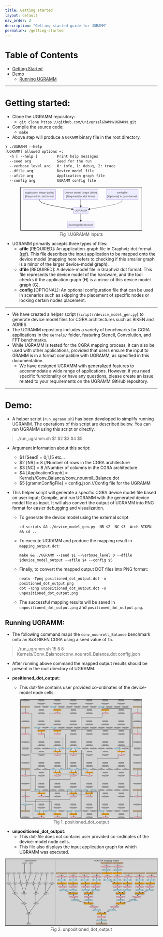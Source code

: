 ```yaml
---
title: Getting started
layout: default
nav_order: 2
description: "Getting started guide for UGRAMM"
permalink: /getting-started
---
```


# Table of Contents

- [Getting Started](#getting-started)
- [Demo](#demo)
  - [Running UGRAMM](#running-ugramm)

---

# Getting started:

- Clone the UGRAMM repository:
    - `git clone https://github.com/UniversalGRAMM/UGRAMM.git`
- Compile the source code:
    - `make`
- Above step will produce a `UGRAMM` binary file in the root directory.

```
❯ ./UGRAMM --help
[UGRAMM] allowed options =:
  -h [ --help ]         Print help messages
  --seed arg            Seed for the run
  --verbose_level arg   0: info, 1: debug, 2: trace
  --dfile arg           Device model file
  --afile arg           Application graph file
  --config arg          UGRAMM config file
```

<div style="text-align: center;">
    <img src="assets/UGRAMM.png" alt="Fig 1. UGRAMM inputs" style="border: 1px solid black; width: 400px;">
    <figcaption style="font-size: 14px; color: #555;">Fig 1.UGRAMM inputs</figcaption>
</div>

- UGRAMM primarily accepts three types of files:
    - **afile** [REQUIRED]: An application-graph file in Graphviz dot format [(ref)](https://graphviz.org/doc/info/lang.html). This file describes the input application to be mapped onto the device model (mapping here refers to checking if this smaller graph is a minor of the larger device-model graph).
    - **dfile** [REQUIRED]: A device-model file in Graphviz dot format. This file represents the device model of the hardware, and the tool checks if the application graph (H) is a minor of this device model graph (G).
    - **config** [OPTIONAL]: An optional configuration file that can be used in scenarios such as skipping the placement of specific nodes or locking certain nodes placement.

---

- We have created a helper script (`scripts/device_model_gen.py`) to generate device model files for CGRA architectures such as RIKEN and ADRES.
- The UGRAMM repository includes a variety of benchmarks for CGRA applications in the `Kernels/` folder, featuring Stencil, Convolution, and FFT benchmarks.
- While UGRAMM is tested for the CGRA mapping process, it can also be used with other applications, provided that users ensure the input to GRAMM is in a format compatible with UGRAMM, as specified in this documentation.
    - We have designed UGRAMM with generalized features to accommodate a wide range of applications. However, if you need specific functionality or have any questions, please create an issue related to your requirements on the UGRAMM GitHub repository.

---

# Demo:

- A helper script (`run_ugramm.sh`) has been developed to simplify running UGRAMM. The operations of this script are described below. You can run UGRAMM using this script or directly.

> ./run_ugramm.sh $1 $2 $3 $4 $5

- Argument information about this script:
    - $1 [Seed] = 0,1,15 etc...
    - $2 [NR] = 8 //Number of rows in the CGRA architecture
    - $3 [NC] = 8 //Number of columns in the CGRA architecture
    - $4 [ApplicationGraph] = Kernels/Conv_Balance/conv_nounroll_Balance.dot 
    - $5 [grammConfigFile]  = config.json //Config file for the UGRAMM 

- This helper script will generate a specific CGRA device model file based on user input; Compile, and run UGRAMM with the generated device model file as input. It will also convert the output of UGRAMM into PNG format for easier debugging and visualization.
  - To generate the device model using the external script:
      ```
      cd scripts && ./device_model_gen.py -NR $2 -NC $3 -Arch RIKEN && cd ..
      ```
  - To execute UGRAMM and produce the mapping result in `mapping_output.dot`:
      ```
      make && ./UGRAMM --seed $1 --verbose_level 0 --dfile $device_model_output --afile $4 --config $5
      ```
  - Finally, to convert the mapped output DOT files into PNG format:
      ```
      neato -Tpng positioned_dot_output.dot -o positioned_dot_output.png
      dot -Tpng unpositioned_dot_output.dot -o unpositioned_dot_output.png
      ```
  - The successful mapping results will be saved in `unpositioned_dot_output.png` and `positioned_dot_output.png`.

## Running UGRAMM:

- The following command maps the `conv_nounroll_Balance` benchmark onto an 8x8 RIKEN CGRA using a seed value of 15.

> ./run_ugramm.sh 15 8 8 Kernels/Conv_Balance/conv_nounroll_Balance.dot config.json

- After running above command the mapped output results should be present in the root directory of UGRAMM.

- **positioned_dot_output**: 
    - This dot-file contains user provided co-ordinates of the device-model node cells.
<div style="text-align: center;">
    <img src="assets/positioned_dot_output.png" alt="Fig 1. positioned_dot_output" style="border: 1px solid black; width: 400px;">
    <figcaption style="font-size: 14px; color: #555;">Fig 1. positioned_dot_output</figcaption>
</div>

- **unpositioned_dot_output**: 
    - This dot-file does not contains user provided co-ordinates of the device-model node cells. 
    - This file also displays the input application graph for which UGRAMM was executed.
<div style="text-align: center;">
    <img src="assets/unpositioned_dot_output.png" alt="Fig 2. unpositioned_dot_output" style="border: 1px solid black; width: 600px;">
    <figcaption style="font-size: 14px; color: #555;">Fig 2. unpositioned_dot_output</figcaption>
</div>
